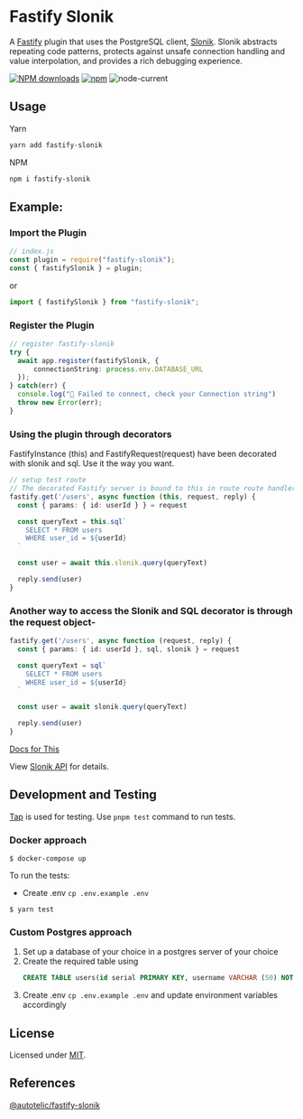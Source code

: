 # Fastify Slonik

A [Fastify](https://www.fastify.io/) plugin that uses the PostgreSQL client, [Slonik](https://www.npmjs.com/package/slonik). Slonik abstracts repeating code patterns, protects against unsafe connection handling and value interpolation, and provides a rich debugging experience.

[![NPM downloads](https://img.shields.io/npm/dm/fastify-slonik.svg?style=for-the-badge)](https://www.npmjs.com/package/fastify-slonik)
[![npm](https://img.shields.io/npm/v/fastify-slonik?logo=npm&style=for-the-badge)](https://www.npmjs.com/package/fastify-slonik)
![node-current](https://img.shields.io/badge/Node-%3E=14-success?style=for-the-badge&logo=node)

## Usage

Yarn

```sh
yarn add fastify-slonik
```

NPM

```sh
npm i fastify-slonik
```

## Example:

### Import the Plugin

```js
// index.js
const plugin = require("fastify-slonik");
const { fastifySlonik } = plugin;
```

or

```js
import { fastifySlonik } from "fastify-slonik";
```

### Register the Plugin

```ts
// register fastify-slonik
try {
  await app.register(fastifySlonik, {
      connectionString: process.env.DATABASE_URL
  });
} catch(err) {
  console.log("🔴 Failed to connect, check your Connection string")
  throw new Error(err);
}
```

### Using the plugin through decorators
FastifyInstance (this) and FastifyRequest(request) have been decorated with slonik and sql.
Use it the way you want.

```ts
// setup test route
// The decorated Fastify server is bound to this in route route handlers:
fastify.get('/users', async function (this, request, reply) {
  const { params: { id: userId } } = request

  const queryText = this.sql`
    SELECT * FROM users
    WHERE user_id = ${userId}
  `

  const user = await this.slonik.query(queryText)

  reply.send(user)
}
```

### Another way to access the Slonik and SQL decorator is through the request object-

```ts
fastify.get('/users', async function (request, reply) {
  const { params: { id: userId }, sql, slonik } = request

  const queryText = sql`
    SELECT * FROM users
    WHERE user_id = ${userId}
  `

  const user = await slonik.query(queryText)

  reply.send(user)
}
```
[Docs for This](https://www.fastify.io/docs/latest/Reference/Decorators/#decoratename-value-dependencies)

View [Slonik API](https://github.com/gajus/slonik#slonik-usage-api) for details.

## Development and Testing

[Tap](https://node-tap.org/) is used for testing. Use `pnpm test` command to run tests.

### Docker approach

```
$ docker-compose up
```

To run the tests:

- Create .env `cp .env.example .env`

```
$ yarn test
```

### Custom Postgres approach

1. Set up a database of your choice in a postgres server of your choice
2. Create the required table using
   ```sql
   CREATE TABLE users(id serial PRIMARY KEY, username VARCHAR (50) NOT NULL);
   ```
3. Create .env `cp .env.example .env` and update environment variables accordingly

## License

Licensed under [MIT](./LICENSE).

## References

[@autotelic/fastify-slonik](https://github.com/autotelic/fastify-slonik)
